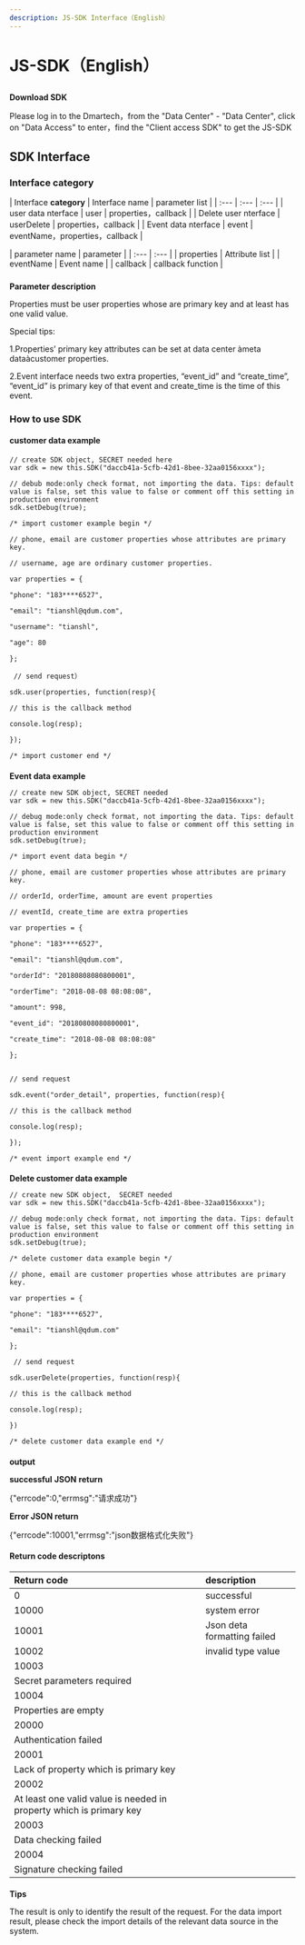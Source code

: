 ```yaml
---
description: JS-SDK Interface（English）
---
```


# JS-SDK（English）

## **Download SDK**

  
 Please log in to the Dmartech，from the "Data Center" - "Data Center", click on "Data Access" to enter，find the "Client access SDK" to get the JS-SDK

## **SDK** Interface

### Interface **category**

| Interface **category** | Interface name | parameter list |
| :--- | :--- | :--- |
| user data nterface | user | properties，callback |
| Delete user nterface | userDelete | properties，callback |
| Event data nterface | event | eventName，properties，callback |

| parameter name | parameter |
| :--- | :--- |
| properties | Attribute list |
| eventName | Event name |
| callback | callback function |

### **Parameter description**

Properties must be user properties whose are primary key and at least has one valid value.

Special tips:

1.Properties’ primary key attributes can be set at data center àmeta dataàcustomer properties.

2.Event interface needs two extra properties, “event\_id”  and “create\_time”, “event\_id” is primary key of that event and create\_time is the time of this event.  
 

### **How to use** **SDK**

#### **customer data example**

```text
// create SDK object, SECRET needed here
var sdk = new this.SDK("daccb41a-5cfb-42d1-8bee-32aa0156xxxx");

// debub mode:only check format, not importing the data. Tips: default value is false, set this value to false or comment off this setting in production environment
sdk.setDebug(true);
```

```text
/* import customer example begin */
 
// phone, email are customer properties whose attributes are primary key.
 
// username, age are ordinary customer properties.

var properties = {
 
"phone": "183****6527",
 
"email": "tianshl@qdum.com",
 
"username": "tianshl",
 
"age": 80
 
};

 // send request）
 
sdk.user(properties, function(resp){
 
// this is the callback method
 
console.log(resp);
 
});
 
/* import customer end */
```

#### **Event data example**

```text
// create new SDK object, SECRET needed
var sdk = new this.SDK("daccb41a-5cfb-42d1-8bee-32aa0156xxxx");

// debug mode:only check format, not importing the data. Tips: default value is false, set this value to false or comment off this setting in production environment
sdk.setDebug(true);
```

```text
/* import event data begin */ 

// phone, email are customer properties whose attributes are primary key. 
 
// orderId, orderTime, amount are event properties
 
// eventId, create_time are extra properties
 
var properties = {
 
"phone": "183****6527",
 
"email": "tianshl@qdum.com",
 
"orderId": "20180808080800001",
 
"orderTime": "2018-08-08 08:08:08",
 
"amount": 998,
 
"event_id": "20180808080800001",
 
"create_time": "2018-08-08 08:08:08"
 
};

 
// send request
 
sdk.event("order_detail", properties, function(resp){
 
// this is the callback method
 
console.log(resp);
 
});
 
/* event import example end */
```

#### **Delete customer data example**

```text
// create new SDK object,  SECRET needed
var sdk = new this.SDK("daccb41a-5cfb-42d1-8bee-32aa0156xxxx");

// debug mode:only check format, not importing the data. Tips: default value is false, set this value to false or comment off this setting in production environment
sdk.setDebug(true);
```

```text
/* delete customer data example begin */
 
// phone, email are customer properties whose attributes are primary key. 
 
var properties = {
 
"phone": "183****6527",
 
"email": "tianshl@qdum.com"
 
};

 // send request
 
sdk.userDelete(properties, function(resp){
 
// this is the callback method
 
console.log(resp);
 
})
 
/* delete customer data example end */
```

#### **output**

**successful** **JSON** **return**

{"errcode":0,"errmsg":"请求成功"}

**Error JSON return**

{"errcode":10001,"errmsg":"json数据格式化失败"}

#### **Return code descriptons**

| Return code | description |
| :--- | :--- |
| 0 | successful |
| 10000 | system error |
| 10001 | Json deta formatting failed |
| 10002 | invalid type value |
| 10003 | Secret parameters required |
| 10004 | Properties are empty |
| 20000 | Authentication failed |
| 20001 | Lack of property which is primary key |
| 20002 | At least one valid value is needed in property which is primary key |
| 20003 | Data checking failed |
| 20004 | Signature checking failed |

#### **Tips**

The result is only to identify the result of the request. For the data import result, please check the import details of the relevant data source in the system.

